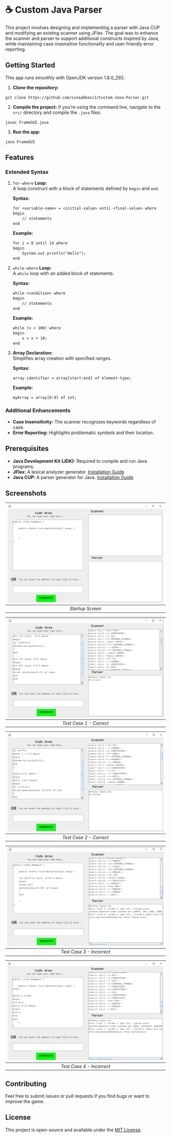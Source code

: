 # :coffee: Custom Java Parser

This project involves designing and implementing a parser with Java CUP and modifying an existing scanner using JFlex.
The goal was to enhance the scanner and parser to support additional constructs inspired by Java, while maintaining case-insensitive functionality and user-friendly error reporting.

<!-- A custom Java parser with modified grammar, redefining certain statements and constructs. Includes a GUI-based compiler to display outputs from the scanner and parser.
-->
## Getting Started

This app runs smoothly with OpenJDK version 1.8.0_292.

1. **Clone the repository:** <br />
```
git clone https://github.com/sinaabbasi1/Custom-Java-Parser.git
```
2. **Compile the project:** If you're using the command line, navigate to the `src/` directory and compile the `.java` files: <br />
```
javac FrameGUI.java
```
3. **Run the app:** <br />
```
java FrameGUI
```

## Features

### Extended Syntax

  1. `for-where` **Loop:** \
     A loop construct with a block of statements defined by `begin` and `end`.
     
     **Syntax:**
     ```
     for <variable-name> = <initial-value> until <final-value> where
     begin
         // statements
     end
     ```

     **Example:**
     ```
     for i = 8 until 14 where
     begin
         System.out.println("Hello");
     end
     ```
  2. `while-where` **Loop:** \
     A `while` loop with an added block of statements.

     **Syntax:**
     ```
     while <condition> where
     begin
         // statements
     end
     ```

     **Example:**
     ```
     while (x < 100) where
     begin
         x = x + 10;
     end
     ```
  3. **Array Declaration:** \
     Simplifies array creation with specified ranges.

     **Syntax:**
     ```
     array-identifier = array[start:end] of element-type;
     ```

     **Example:**
     ```
     myArray = array[0:9] of int;
     ```

### Additional Enhancements

* **Case Insensitivity:** The scanner recognizes keywords regardless of case.
* **Error Reporting:** Highlights problematic symbols and their location.

## Prerequisites

* **Java Development Kit (JDK):** Required to compile and run Java programs.
* **JFlex:** A lexical analyzer generator. [Installation Guide](https://www.youtube.com/watch?v=WLHn5JzLx6I)
* **Java CUP:** A parser generator for Java. [Installation Guide](https://www.youtube.com/watch?v=zWoDiDy5c-U)

## Screenshots

| ![Startup Screen](./screenshots/Startup%20Screen.png) | 
|:--:| 
| *Startup Screen* |

| ![Test Case 1 - Correct](./screenshots/Test%20Case%201%20-%20Correct.png) | 
|:--:| 
| *Test Case 1 - Correct* |

| ![Test Case 2 - Correct](./screenshots/Test%20Case%202%20-%20Correct.png) | 
|:--:| 
| *Test Case 2 - Correct* |

| ![Test Case 3 - Incorrect](./screenshots/Test%20Case%203%20-%20Incorrect.png) | 
|:--:| 
| *Test Case 3 - Incorrect* |

| ![Test Case 4 - Incorrect](./screenshots/Test%20Case%204%20-%20Incorrect.png) | 
|:--:| 
| *Test Case 4 - Incorrect* |

## Contributing

Feel free to submit issues or pull requests if you find bugs or want to improve the game.

## License

This project is open-source and available under the [MIT License](LICENSE).





     
